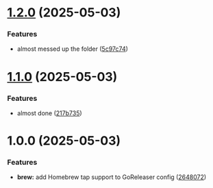 # [1.2.0](https://github.com/voltigdev/voltig/compare/v1.1.0...v1.2.0) (2025-05-03)


### Features

* almost messed up the folder ([5c97c74](https://github.com/voltigdev/voltig/commit/5c97c74c1db82d5beeae1261605c1e3049165f32))

# [1.1.0](https://github.com/voltigdev/voltig/compare/v1.0.0...v1.1.0) (2025-05-03)


### Features

* almost done ([217b735](https://github.com/voltigdev/voltig/commit/217b7353b37b3b284915d18b4632f5954d223893))

# 1.0.0 (2025-05-03)


### Features

* **brew:** add Homebrew tap support to GoReleaser config ([2648072](https://github.com/voltigdev/voltig/commit/264807287a5ce41c69eaabd999845a43b46a95b8))
